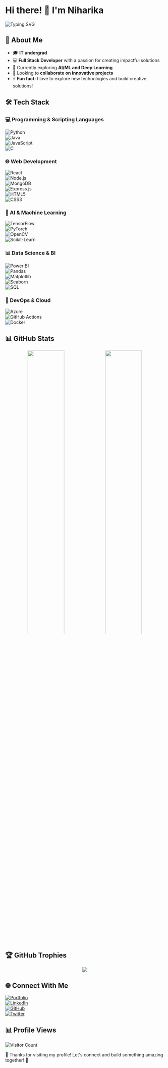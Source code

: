 

# Hi there! 👋 I'm Niharika  

![Typing SVG](https://readme-typing-svg.herokuapp.com?font=Roboto&size=22&color=ff6700&center=true&vCenter=true&width=500&lines=Software+Engineer;Full+Stack+Developer;Data+Science+Enthusiast;Passionate+about+Technology)

## 🚀 About Me  
- 🎓 **IT undergrad**  
- 💻 **Full Stack Developer** with a passion for creating impactful solutions  
- 🌱 Currently exploring **AI/ML and Deep Learning**  
- 👯 Looking to **collaborate on innovative projects**  
- ⚡ **Fun fact:** I love to explore new technologies and build creative solutions!  

## 🛠️ Tech Stack  
### 💻 Programming & Scripting Languages  
![Python](https://img.shields.io/badge/Python-3776AB?style=for-the-badge&logo=python&logoColor=white)  
![Java](https://img.shields.io/badge/Java-007396?style=for-the-badge&logo=java&logoColor=white)  
![JavaScript](https://img.shields.io/badge/JavaScript-F7DF1E?style=for-the-badge&logo=javascript&logoColor=black)  
![C](https://img.shields.io/badge/C-00599C?style=for-the-badge&logo=c&logoColor=white)  

### 🌐 Web Development  
![React](https://img.shields.io/badge/React-20232A?style=for-the-badge&logo=react&logoColor=61DAFB)  
![Node.js](https://img.shields.io/badge/Node.js-43853D?style=for-the-badge&logo=node.js&logoColor=white)  
![MongoDB](https://img.shields.io/badge/MongoDB-4EA94B?style=for-the-badge&logo=mongodb&logoColor=white)  
![Express.js](https://img.shields.io/badge/Express.js-000000?style=for-the-badge&logo=express&logoColor=white)  
![HTML5](https://img.shields.io/badge/HTML5-E34F26?style=for-the-badge&logo=html5&logoColor=white)  
![CSS3](https://img.shields.io/badge/CSS3-1572B6?style=for-the-badge&logo=css3&logoColor=white)  

### 🤖 AI & Machine Learning  
![TensorFlow](https://img.shields.io/badge/TensorFlow-FF6F00?style=for-the-badge&logo=tensorflow&logoColor=white)  
![PyTorch](https://img.shields.io/badge/PyTorch-EE4C2C?style=for-the-badge&logo=pytorch&logoColor=white)  
![OpenCV](https://img.shields.io/badge/OpenCV-5C3EE8?style=for-the-badge&logo=opencv&logoColor=white)  
![Scikit-Learn](https://img.shields.io/badge/Scikit--Learn-F7931E?style=for-the-badge&logo=scikit-learn&logoColor=white)  

### 📊 Data Science & BI  
![Power BI](https://img.shields.io/badge/Power_BI-F2C811?style=for-the-badge&logo=powerbi&logoColor=black)  
![Pandas](https://img.shields.io/badge/Pandas-150458?style=for-the-badge&logo=pandas&logoColor=white)  
![Matplotlib](https://img.shields.io/badge/Matplotlib-FF9800?style=for-the-badge)  
![Seaborn](https://img.shields.io/badge/Seaborn-009688?style=for-the-badge)  
![SQL](https://img.shields.io/badge/SQL-4479A1?style=for-the-badge&logo=sql&logoColor=white)  

### 🔗 DevOps & Cloud  
![Azure](https://img.shields.io/badge/Microsoft_Azure-0078D4?style=for-the-badge&logo=microsoft-azure&logoColor=white)  
![GitHub Actions](https://img.shields.io/badge/GitHub_Actions-2088FF?style=for-the-badge&logo=github-actions&logoColor=white)  
![Docker](https://img.shields.io/badge/Docker-2496ED?style=for-the-badge&logo=docker&logoColor=white)  

## 📊 GitHub Stats  
<p align="center">
  <img width="48%" src="https://github-readme-stats.vercel.app/api?username=niiihariiikaa&show_icons=true&theme=radical" />
  <img width="48%" src="https://github-readme-streak-stats.herokuapp.com/?user=niiihariiikaa&theme=radical" />
</p>

## 🏆 GitHub Trophies  
<p align="center">
  <img src="https://github-profile-trophy.vercel.app/?username=niiihariiikaa&theme=radical&margin-w=10&row=1&column=7">
</p>

## 🌐 Connect With Me  
[![Portfolio](https://img.shields.io/badge/Portfolio-ff6700?style=for-the-badge&logo=vercel&logoColor=white)](https://portfolio-smoky-ten-78.vercel.app/)  
[![LinkedIn](https://img.shields.io/badge/LinkedIn-0077B5?style=for-the-badge&logo=linkedin&logoColor=white)](https://www.linkedin.com/in/niharika-kashyap-1b2428284/)  
[![GitHub](https://img.shields.io/badge/GitHub-181717?style=for-the-badge&logo=github)](https://github.com/niiihariiikaa)  
[![Twitter](https://img.shields.io/badge/Twitter-1DA1F2?style=for-the-badge&logo=twitter&logoColor=white)](https://twitter.com/yourhandle)  

## 📊 Profile Views  
![Visitor Count](https://komarev.com/ghpvc/?username=niiihariiikaa&color=blue&style=for-the-badge)  

💖 Thanks for visiting my profile! Let's connect and build something amazing together! 🚀
